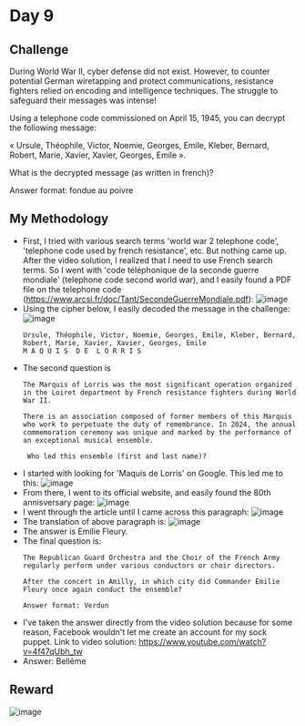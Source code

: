 # Day 9

## Challenge

During World War II, cyber defense did not exist. However, to counter potential German wiretapping and protect communications, resistance fighters relied on encoding and intelligence techniques. The struggle to safeguard their messages was intense!

Using a telephone code commissioned on April 15, 1945, you can decrypt the following message: 

« Ursule, Théophile, Victor, Noemie, Georges, Emile, Kleber, Bernard, Robert, Marie, Xavier, Xavier, Georges, Emile ».

What is the decrypted message (as written in french)?

Answer format: fondue au poivre

## My Methodology

- First, I tried with various search terms 'world war 2 telephone code', 'telephone code used by french resistance', etc. But nothing came up. After the video solution, I realized that I need to use French search terms. So I went with 'code téléphonique de la seconde guerre mondiale' (telephone code second world war), and I easily found a PDF file on the telephone code (https://www.arcsi.fr/doc/Tant/SecondeGuerreMondiale.pdf):
  ![image](https://github.com/user-attachments/assets/c4dbf126-d8a8-419a-bf98-96ba302eaba6)
- Using the cipher below, I easily decoded the message in the challenge:
  ![image](https://github.com/user-attachments/assets/49960281-fce9-4035-8988-e01103553279)
  ```
  Ursule, Théophile, Victor, Noemie, Georges, Emile, Kleber, Bernard, Robert, Marie, Xavier, Xavier, Georges, Emile
  M A Q U I S  D E  L O R R I S
  ```
- The second question is
  ```
  The Marquis of Lorris was the most significant operation organized in the Loiret department by French resistance fighters during World War II.

  There is an association composed of former members of this Marquis who work to perpetuate the duty of remembrance. In 2024, the annual commemoration ceremony was unique and marked by the performance of an exceptional musical ensemble.

   Who led this ensemble (first and last name)?
  ```
- I started with looking for 'Maquis de Lorris' on Google. This led me to this:
  ![image](https://github.com/user-attachments/assets/65ad55d0-c12f-4f68-8e1f-077bce8d698b)
- From there, I went to its official website, and easily found the 80th annisversary page:
  ![image](https://github.com/user-attachments/assets/b9a9e04d-7bc9-4011-b8a0-f98c4f46613f)
- I went through the article until I came across this paragraph:
  ![image](https://github.com/user-attachments/assets/ee9151a3-dfe7-471e-987f-09e0b2bab48e)
- The translation of above paragraph is:
  ![image](https://github.com/user-attachments/assets/5b168cbe-799d-4459-b866-66bd001cf83f)
- The answer is Emilie Fleury.
- The final question is:
  ```
  The Republican Guard Orchestra and the Choir of the French Army regularly perform under various conductors or choir directors.

  After the concert in Amilly, in which city did Commander Émilie Fleury once again conduct the ensemble?

  Answer format: Verdun
  ```
- I've taken the answer directly from the video solution because for some reason, Facebook wouldn't let me create an account for my sock puppet.
  Link to video solution: https://www.youtube.com/watch?v=4f47qUbh_tw
- Answer: Bellême

## Reward
![image](https://github.com/user-attachments/assets/46498281-5474-4ec4-a977-267bb8753334)

